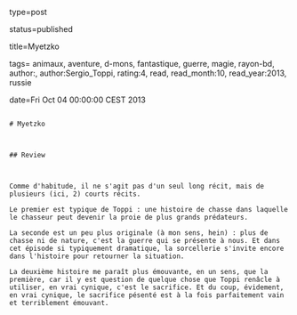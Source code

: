 type=post
status=published
title=Myetzko
tags= animaux,  aventure,  d-mons,  fantastique,  guerre,  magie,  rayon-bd, author:, author:Sergio_Toppi, rating:4, read, read_month:10, read_year:2013, russie
date=Fri Oct 04 00:00:00 CEST 2013
~~~~~~
# Myetzko

## Review

Comme d'habitude, il ne s'agit pas d'un seul long récit, mais de plusieurs (ici, 2) courts récits.  
Le premier est typique de Toppi : une histoire de chasse dans laquelle le chasseur peut devenir la proie de plus grands prédateurs.  
La seconde est un peu plus originale (à mon sens, hein) : plus de chasse ni de nature, c'est la guerre qui se présente à nous. Et dans cet épisode si typiquement dramatique, la sorcellerie s'invite encore dans l'histoire pour retourner la situation.  
La deuxième histoire me paraît plus émouvante, en un sens, que la première, car il y est question de quelque chose que Toppi renâcle à utiliser, en vrai cynique, c'est le sacrifice. Et du coup, évidement, en vrai cynique, le sacrifice pésenté est à la fois parfaitement vain et terriblement émouvant.